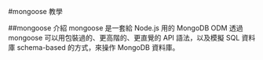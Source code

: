 #mongoose 教學

##mongoose 介紹
mongoose 是一套給 Node.js 用的 MongoDB ODM
透過 mongoose 可以用包裝過的、更高階的、更直覺的 API 語法，以及模擬 SQL 資料庫 schema-based 的方式，來操作 MongoDB 資料庫。
